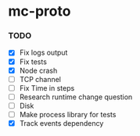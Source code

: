 # mc-proto

### TODO
- [x] Fix logs output
- [x] Fix tests
- [x] Node crash
- [ ] TCP channel
- [ ] Fix Time in steps
- [ ] Research runtime change question
- [ ] Disk
- [ ] Make process library for tests
- [x] Track events dependency
